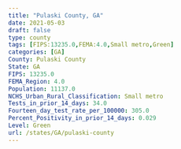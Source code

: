 ```yaml
---
title: "Pulaski County, GA"
date: 2021-05-03
draft: false
type: county
tags: [FIPS:13235.0,FEMA:4.0,Small metro,Green]
categories: [GA]
County: Pulaski County
State: GA
FIPS: 13235.0
FEMA_Region: 4.0
Population: 11137.0
NCHS_Urban_Rural_Classification: Small metro
Tests_in_prior_14_days: 34.0
Fourteen_day_test_rate_per_100000: 305.0
Percent_Positivity_in_prior_14_days: 0.029
Level: Green
url: /states/GA/pulaski-county
---
```



